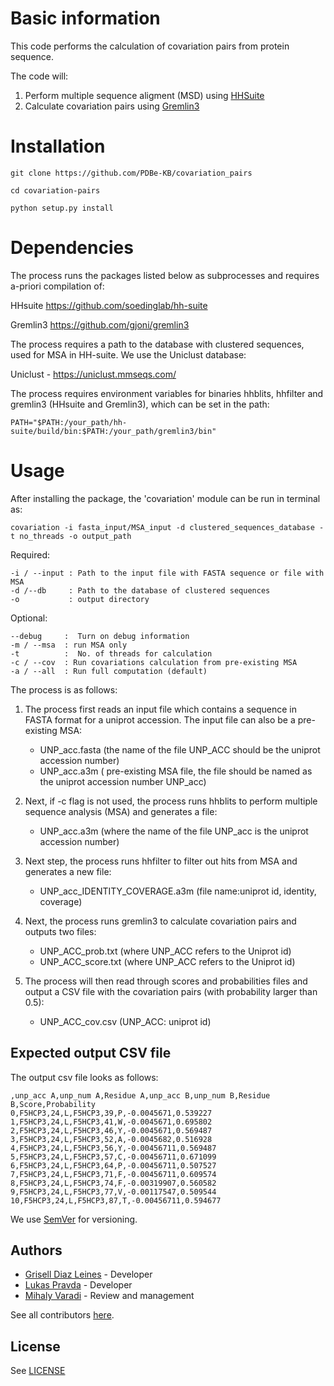 # Basic information

This code performs the calculation of covariation pairs from protein sequence. 

The code will: 
1) Perform multiple sequence aligment (MSD) using [HHSuite](https://github.com/soedinglab/hh-suite)
2) Calculate covariation pairs using [Gremlin3](https://github.com/gjoni/gremlin3)

# Installation

```
git clone https://github.com/PDBe-KB/covariation_pairs

cd covariation-pairs

python setup.py install
```

# Dependencies

The process runs the packages listed below as subprocesses and requires a-priori compilation of:

HHsuite   https://github.com/soedinglab/hh-suite

Gremlin3  https://github.com/gjoni/gremlin3

The process requires a path to the database with clustered sequences, used for MSA in HH-suite. We use the Uniclust database:

Uniclust - https://uniclust.mmseqs.com/

The process requires environment variables for binaries hhblits, hhfilter and gremlin3 (HHsuite and Gremlin3), which can be set in the path:

```
PATH="$PATH:/your_path/hh-suite/build/bin:$PATH:/your_path/gremlin3/bin"

```
# Usage

After installing the package, the 'covariation' module can be run in terminal as:

```
covariation -i fasta_input/MSA_input -d clustered_sequences_database -t no_threads -o output_path
```

Required:
```
-i / --input : Path to the input file with FASTA sequence or file with MSA  
-d /--db     : Path to the database of clustered sequences
-o           : output directory 
```

Optional:

```
--debug     :  Turn on debug information
-m / --msa  : run MSA only
-t          :  No. of threads for calculation
-c / --cov  : Run covariations calculation from pre-existing MSA
-a / --all  : Run full computation (default)
```

The process is as follows:

1. The process first reads an input file which contains a sequence in FASTA format for a uniprot accession. The input file can also be a pre-existing MSA:
   - UNP_acc.fasta  (the name of the file UNP_ACC should be the uniprot accession number)
   - UNP_acc.a3m ( pre-existing MSA file, the file should be named as the uniprot accession number UNP_acc)
   
2. Next, if -c flag is not used,  the process runs hhblits to perform multiple sequence analysis (MSA) and generates a file:
   - UNP_acc.a3m (where the name of the file UNP_acc is the uniprot accession number)
3. Next step, the process runs hhfilter to filter out hits from MSA and generates a new file:
   - UNP_acc_IDENTITY_COVERAGE.a3m (file name:uniprot id, identity, coverage)
6. Next, the process runs gremlin3 to calculate covariation pairs and outputs two files:
   - UNP_ACC_prob.txt (where UNP_ACC refers to the Uniprot id)
   - UNP_ACC_score.txt (where UNP_ACC refers to the Uniprot id)
7. The process will then read through scores and probabilities files and output a CSV file with the covariation pairs (with probability larger than 0.5):
   - UNP_ACC_cov.csv (UNP_ACC: uniprot id)
   
## Expected output CSV file

The output csv file looks as follows:
```
,unp_acc A,unp_num A,Residue A,unp_acc B,unp_num B,Residue B,Score,Probability
0,F5HCP3,24,L,F5HCP3,39,P,-0.0045671,0.539227
1,F5HCP3,24,L,F5HCP3,41,W,-0.0045671,0.695802
2,F5HCP3,24,L,F5HCP3,46,Y,-0.0045671,0.569487
3,F5HCP3,24,L,F5HCP3,52,A,-0.0045682,0.516928
4,F5HCP3,24,L,F5HCP3,56,Y,-0.00456711,0.569487
5,F5HCP3,24,L,F5HCP3,57,C,-0.00456711,0.671099
6,F5HCP3,24,L,F5HCP3,64,P,-0.00456711,0.507527
7,F5HCP3,24,L,F5HCP3,71,F,-0.00456711,0.609574
8,F5HCP3,24,L,F5HCP3,74,F,-0.00319907,0.560582
9,F5HCP3,24,L,F5HCP3,77,V,-0.00117547,0.509544
10,F5HCP3,24,L,F5HCP3,87,T,-0.00456711,0.594677
```

We use [SemVer](https://semver.org) for versioning.

## Authors
* [Grisell Diaz Leines](https://github.com/grisell) - Developer
* [Lukas Pravda](https://github.com/grisell) - Developer
* [Mihaly Varadi](https://github.com/mvaradi) - Review and management 

See all contributors [here](https://github.com/PDBe-KB/pisa-analysis/graphs/contributors).

## License

See  [LICENSE](https://github.com/PDBe-KB/pisa-analysis/blob/main/LICENSE)
